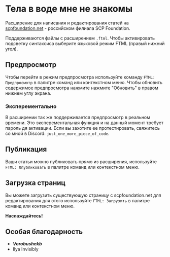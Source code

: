# Тела в воде мне не знакомы

Расширение для написания и редактирования статей на [scpfoundation.net](https://scpfoundation.net) - российском филиала SCP Foundation.

Поддерживаются файлы с расширением `.ftml`.
Чтобы активировать подсветку синтаксиса выберите языковой режим FTML (правый нижний угол).

## Предпросмотр
Чтобы перейти в режим предпросмотра используйте команду `FTML: Предпросмотр` в палитре команд или контекстном меню.
Чтобы обновить содержимое предпросмотра нажмите нажмите "Обновить" в правом нижнем углу экрана.

### Эксперементально
В расширении так же поддерживается предпросмотр в реальном времени. Это эксперементальная функция и на данный момент требует пароль дя активации.
Если вы захотите ее протестировать, свяжитесь со мной в Discord: `just_one_more_piece_of_code`.

## Публикация
Ваши статьи можно публиковать прямо из расширения, используйте `FTML: Опубликовать` в палитре команд или контекстном меню.

## Загрузка страниц
Вы можете загрузить существующую страницу с scpfoundation.net для редактирования для этого используйте `FTML: Загрузить` в палитре команд или контекстном меню.

**Наслаждайтесь!**

## Особая благодарность
- **_Vorobushekb_**
- Ilya Invisibly
